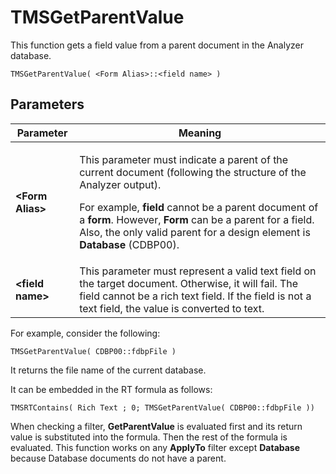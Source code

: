 # TMSGetParentValue

This function gets a field value from a parent document in the Analyzer database.

```
TMSGetParentValue( <Form Alias>::<field name> )
```

## Parameters
| Parameter | Meaning |
| --- | --- |
| **&lt;Form Alias&gt;** | <p>This parameter must indicate a parent of the current document (following the structure of the Analyzer output).</p><p>For example, **field** cannot be a parent document of a **form**. However, **Form** can be a parent for a field. Also, the only valid parent for a design element is **Database** (CDBP00).</p> |
| **&lt;field name&gt;** | This parameter must represent a valid text field on the target document. Otherwise, it will fail. The field cannot be a rich text field. If the field is not a text field, the value is converted to text. |

For example, consider the following:
``` vbscript
TMSGetParentValue( CDBP00::fdbpFile )
```
It returns the file name of the current database. 

It can be embedded in the RT formula as follows:
```vbscript
TMSRTContains( Rich Text ; 0; TMSGetParentValue( CDBP00::fdbpFile ))
```
When checking a filter, **GetParentValue** is evaluated first and its return value is substituted into the formula. Then the rest of the formula is evaluated. This function works on any **ApplyTo** filter except **Database** because Database documents do not have a parent.